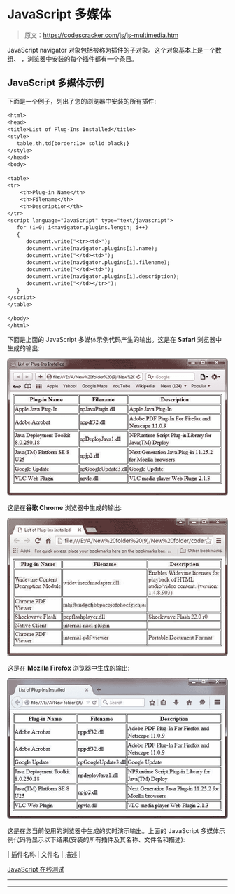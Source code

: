# JavaScript 多媒体

> 原文：<https://codescracker.com/js/js-multimedia.htm>

JavaScript navigator 对象包括被称为插件的子对象。这个对象基本上是一个[数组](/js/js-arrays.htm)、 ，浏览器中安装的每个插件都有一个条目。

## JavaScript 多媒体示例

下面是一个例子，列出了您的浏览器中安装的所有插件:

```
<html>
<head>
<title>List of Plug-Ins Installed</title>
<style>
   table,th,td{border:1px solid black;}
</style>
</head>
<body>

<table>
<tr>
    <th>Plug-in Name</th>
    <th>Filename</th>
    <th>Description</th>
</tr>
<script language="JavaScript" type="text/javascript">
   for (i=0; i<navigator.plugins.length; i++)
   {
      document.write("<tr><td>");
      document.write(navigator.plugins[i].name);
      document.write("</td><td>");
      document.write(navigator.plugins[i].filename);
      document.write("</td><td>");
      document.write(navigator.plugins[i].description);
      document.write("</td></tr>");
   }
</script>
</table>

</body>
</html>
```

下面是上面的 JavaScript 多媒体示例代码产生的输出。这是在 **Safari** 浏览器中生成的输出:

![javascript multimedia](img/ae0dc9bcb836204099ed3313097aca76.png)

这是在**谷歌 Chrome** 浏览器中生成的输出:

![find plug in installed in browser javascript](img/899ed0ebf5935327b3fe8c93116474bd.png)

这是在 **Mozilla Firefox** 浏览器中生成的输出:

![javascript multimedia example](img/98b9a436e0f95cf974cf1faf2f29b467.png)

这是在您当前使用的浏览器中生成的实时演示输出。上面的 JavaScript 多媒体示例代码将显示以下结果(安装的所有插件及其名称、文件名和描述):

| 插件名称 | 文件名 | 描述 |

[JavaScript 在线测试](/exam/showtest.php?subid=6)

* * *

* * *